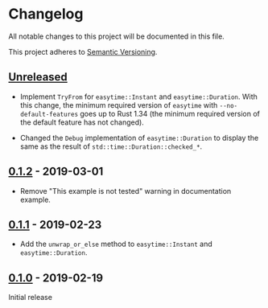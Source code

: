 # Changelog

All notable changes to this project will be documented in this file.

This project adheres to [Semantic Versioning](https://semver.org).

## [Unreleased]

- Implement `TryFrom` for `easytime::Instant` and `easytime::Duration`. With this change, the minimum required version of `easytime` with `--no-default-features` goes up to Rust 1.34 (the minimum required version of the default feature has not changed).

- Changed the `Debug` implementation of `easytime::Duration` to display the same as the result of `std::time::Duration::checked_*`.

## [0.1.2] - 2019-03-01

- Remove "This example is not tested" warning in documentation example.

## [0.1.1] - 2019-02-23

- Add the `unwrap_or_else` method to `easytime::Instant` and `easytime::Duration`.

## [0.1.0] - 2019-02-19

Initial release

[unreleased]: https://github.com/taiki-e/easytime/compare/v0.1.2...HEAD
[0.1.2]: https://github.com/taiki-e/easytime/compare/v0.1.1...v0.1.2
[0.1.1]: https://github.com/taiki-e/easytime/compare/v0.1.0...v0.1.1
[0.1.0]: https://github.com/taiki-e/easytime/releases/tag/v0.1.0
